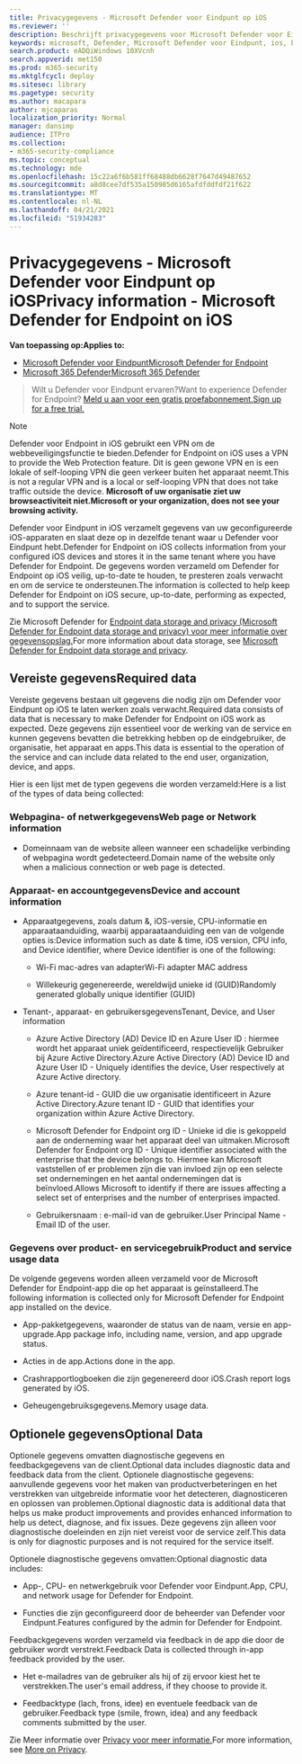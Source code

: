 ```yaml
---
title: Privacygegevens - Microsoft Defender voor Eindpunt op iOS
ms.reviewer: ''
description: Beschrijft privacygegevens voor Microsoft Defender voor Eindpunt in iOS
keywords: microsoft, Defender, Microsoft Defender voor Eindpunt, ios, beleid, overzicht
search.product: eADQiWindows 10XVcnh
search.appverid: met150
ms.prod: m365-security
ms.mktglfcycl: deploy
ms.sitesec: library
ms.pagetype: security
ms.author: macapara
author: mjcaparas
localization_priority: Normal
manager: dansimp
audience: ITPro
ms.collection:
- m365-security-compliance
ms.topic: conceptual
ms.technology: mde
ms.openlocfilehash: 15c22a6f6b581ff68488db6628f7647d49487652
ms.sourcegitcommit: a8d8cee7df535a150985d6165afdfddfdf21f622
ms.translationtype: MT
ms.contentlocale: nl-NL
ms.lasthandoff: 04/21/2021
ms.locfileid: "51934283"
---
```

# <a name="privacy-information---microsoft-defender-for-endpoint-on-ios"></a><span data-ttu-id="65386-104">Privacygegevens - Microsoft Defender voor Eindpunt op iOS</span><span class="sxs-lookup"><span data-stu-id="65386-104">Privacy information - Microsoft Defender for Endpoint on iOS</span></span>

<span data-ttu-id="65386-105">**Van toepassing op:**</span><span class="sxs-lookup"><span data-stu-id="65386-105">**Applies to:**</span></span>
- [<span data-ttu-id="65386-106">Microsoft Defender voor Eindpunt</span><span class="sxs-lookup"><span data-stu-id="65386-106">Microsoft Defender for Endpoint</span></span>](https://go.microsoft.com/fwlink/p/?linkid=2154037)
- [<span data-ttu-id="65386-107">Microsoft 365 Defender</span><span class="sxs-lookup"><span data-stu-id="65386-107">Microsoft 365 Defender</span></span>](https://go.microsoft.com/fwlink/?linkid=2118804)

> <span data-ttu-id="65386-108">Wilt u Defender voor Eindpunt ervaren?</span><span class="sxs-lookup"><span data-stu-id="65386-108">Want to experience Defender for Endpoint?</span></span> [<span data-ttu-id="65386-109">Meld u aan voor een gratis proefabonnement.</span><span class="sxs-lookup"><span data-stu-id="65386-109">Sign up for a free trial.</span></span>](https://www.microsoft.com/microsoft-365/windows/microsoft-defender-atp?ocid=docs-wdatp-investigateip-abovefoldlink)

> [!NOTE]
> <span data-ttu-id="65386-110">Defender voor Endpoint in iOS gebruikt een VPN om de webbeveiligingsfunctie te bieden.</span><span class="sxs-lookup"><span data-stu-id="65386-110">Defender for Endpoint on iOS uses a VPN to provide the Web Protection feature.</span></span> <span data-ttu-id="65386-111">Dit is geen gewone VPN en is een lokale of self-looping VPN die geen verkeer buiten het apparaat neemt.</span><span class="sxs-lookup"><span data-stu-id="65386-111">This is not a regular VPN and is a local or self-looping VPN that does not take traffic outside the device.</span></span> <span data-ttu-id="65386-112">**Microsoft of uw organisatie ziet uw browseactiviteit niet.**</span><span class="sxs-lookup"><span data-stu-id="65386-112">**Microsoft or your organization, does not see your browsing activity.**</span></span>

<span data-ttu-id="65386-113">Defender voor Eindpunt in iOS verzamelt gegevens van uw geconfigureerde iOS-apparaten en slaat deze op in dezelfde tenant waar u Defender voor Eindpunt hebt.</span><span class="sxs-lookup"><span data-stu-id="65386-113">Defender for Endpoint on iOS collects information from your configured iOS devices and stores it in the same tenant where you have Defender for Endpoint.</span></span> <span data-ttu-id="65386-114">De gegevens worden verzameld om Defender for Endpoint op iOS veilig, up-to-date te houden, te presteren zoals verwacht en om de service te ondersteunen.</span><span class="sxs-lookup"><span data-stu-id="65386-114">The information is collected to help keep Defender for Endpoint on iOS secure, up-to-date, performing as expected, and to support the service.</span></span>

<span data-ttu-id="65386-115">Zie Microsoft Defender for [Endpoint data storage and privacy (Microsoft Defender for Endpoint data storage and privacy) voor meer informatie over gegevensopslag.](data-storage-privacy.md)</span><span class="sxs-lookup"><span data-stu-id="65386-115">For more information about data storage, see [Microsoft Defender for Endpoint data storage and privacy](data-storage-privacy.md).</span></span>

## <a name="required-data"></a><span data-ttu-id="65386-116">Vereiste gegevens</span><span class="sxs-lookup"><span data-stu-id="65386-116">Required data</span></span> 

<span data-ttu-id="65386-117">Vereiste gegevens bestaan uit gegevens die nodig zijn om Defender voor Eindpunt op iOS te laten werken zoals verwacht.</span><span class="sxs-lookup"><span data-stu-id="65386-117">Required data consists of data that is necessary to make Defender for Endpoint on iOS work as expected.</span></span> <span data-ttu-id="65386-118">Deze gegevens zijn essentieel voor de werking van de service en kunnen gegevens bevatten die betrekking hebben op de eindgebruiker, de organisatie, het apparaat en apps.</span><span class="sxs-lookup"><span data-stu-id="65386-118">This data is essential to the operation of the service and can include data related to the end user, organization, device, and apps.</span></span> 

<span data-ttu-id="65386-119">Hier is een lijst met de typen gegevens die worden verzameld:</span><span class="sxs-lookup"><span data-stu-id="65386-119">Here is a list of the types of data being collected:</span></span> 

### <a name="web-page-or-network-information"></a><span data-ttu-id="65386-120">Webpagina- of netwerkgegevens</span><span class="sxs-lookup"><span data-stu-id="65386-120">Web page or Network information</span></span> 

- <span data-ttu-id="65386-121">Domeinnaam van de website alleen wanneer een schadelijke verbinding of webpagina wordt gedetecteerd.</span><span class="sxs-lookup"><span data-stu-id="65386-121">Domain name of the website only when a malicious connection or web page is detected.</span></span> 

### <a name="device-and-account-information"></a><span data-ttu-id="65386-122">Apparaat- en accountgegevens</span><span class="sxs-lookup"><span data-stu-id="65386-122">Device and account information</span></span> 

- <span data-ttu-id="65386-123">Apparaatgegevens, zoals datum &, iOS-versie, CPU-informatie en apparaataanduiding, waarbij apparaataanduiding een van de volgende opties is:</span><span class="sxs-lookup"><span data-stu-id="65386-123">Device information such as date & time, iOS version, CPU info, and Device identifier, where Device identifier is one of the following:</span></span> 

    - <span data-ttu-id="65386-124">Wi-Fi mac-adres van adapter</span><span class="sxs-lookup"><span data-stu-id="65386-124">Wi-Fi adapter MAC address</span></span> 

    - <span data-ttu-id="65386-125">Willekeurig gegenereerde, wereldwijd unieke id (GUID)</span><span class="sxs-lookup"><span data-stu-id="65386-125">Randomly generated globally unique identifier (GUID)</span></span> 

- <span data-ttu-id="65386-126">Tenant-, apparaat- en gebruikersgegevens</span><span class="sxs-lookup"><span data-stu-id="65386-126">Tenant, Device, and User information</span></span> 

    - <span data-ttu-id="65386-127">Azure Active Directory (AD) Device ID en Azure User ID : hiermee wordt het apparaat uniek geïdentificeerd, respectievelijk Gebruiker bij Azure Active Directory.</span><span class="sxs-lookup"><span data-stu-id="65386-127">Azure Active Directory (AD) Device ID and Azure User ID - Uniquely identifies the device, User respectively at Azure Active directory.</span></span> 

    - <span data-ttu-id="65386-128">Azure tenant-id - GUID die uw organisatie identificeert in Azure Active Directory.</span><span class="sxs-lookup"><span data-stu-id="65386-128">Azure tenant ID - GUID that identifies your organization within Azure Active Directory.</span></span> 

    - <span data-ttu-id="65386-129">Microsoft Defender for Endpoint org ID - Unieke id die is gekoppeld aan de onderneming waar het apparaat deel van uitmaken.</span><span class="sxs-lookup"><span data-stu-id="65386-129">Microsoft Defender for Endpoint org ID - Unique identifier associated with the enterprise that the device belongs to.</span></span> <span data-ttu-id="65386-130">Hiermee kan Microsoft vaststellen of er problemen zijn die van invloed zijn op een selecte set ondernemingen en het aantal ondernemingen dat is beïnvloed.</span><span class="sxs-lookup"><span data-stu-id="65386-130">Allows Microsoft to identify if there are issues affecting a select set of enterprises and the number of enterprises impacted.</span></span> 

    - <span data-ttu-id="65386-131">Gebruikersnaam : e-mail-id van de gebruiker.</span><span class="sxs-lookup"><span data-stu-id="65386-131">User Principal Name - Email ID of the user.</span></span> 

### <a name="product-and-service-usage-data"></a><span data-ttu-id="65386-132">Gegevens over product- en servicegebruik</span><span class="sxs-lookup"><span data-stu-id="65386-132">Product and service usage data</span></span> 

<span data-ttu-id="65386-133">De volgende gegevens worden alleen verzameld voor de Microsoft Defender for Endpoint-app die op het apparaat is geïnstalleerd.</span><span class="sxs-lookup"><span data-stu-id="65386-133">The following information is collected only for Microsoft Defender for Endpoint app installed on the device.</span></span> 

- <span data-ttu-id="65386-134">App-pakketgegevens, waaronder de status van de naam, versie en app-upgrade.</span><span class="sxs-lookup"><span data-stu-id="65386-134">App package info, including name, version, and app upgrade status.</span></span> 

- <span data-ttu-id="65386-135">Acties in de app.</span><span class="sxs-lookup"><span data-stu-id="65386-135">Actions done in the app.</span></span> 

- <span data-ttu-id="65386-136">Crashrapportlogboeken die zijn gegenereerd door iOS.</span><span class="sxs-lookup"><span data-stu-id="65386-136">Crash report logs generated by iOS.</span></span> 

- <span data-ttu-id="65386-137">Geheugengebruiksgegevens.</span><span class="sxs-lookup"><span data-stu-id="65386-137">Memory usage data.</span></span> 

## <a name="optional-data"></a><span data-ttu-id="65386-138">Optionele gegevens</span><span class="sxs-lookup"><span data-stu-id="65386-138">Optional Data</span></span> 

<span data-ttu-id="65386-139">Optionele gegevens omvatten diagnostische gegevens en feedbackgegevens van de client.</span><span class="sxs-lookup"><span data-stu-id="65386-139">Optional data includes diagnostic data and feedback data from the client.</span></span> <span data-ttu-id="65386-140">Optionele diagnostische gegevens: aanvullende gegevens voor het maken van productverbeteringen en het verstrekken van uitgebreide informatie voor het detecteren, diagnosticeren en oplossen van problemen.</span><span class="sxs-lookup"><span data-stu-id="65386-140">Optional diagnostic data is additional data that helps us make product improvements and provides enhanced information to help us detect, diagnose, and fix issues.</span></span> <span data-ttu-id="65386-141">Deze gegevens zijn alleen voor diagnostische doeleinden en zijn niet vereist voor de service zelf.</span><span class="sxs-lookup"><span data-stu-id="65386-141">This data is only for diagnostic purposes and is not required for the service itself.</span></span> 

<span data-ttu-id="65386-142">Optionele diagnostische gegevens omvatten:</span><span class="sxs-lookup"><span data-stu-id="65386-142">Optional diagnostic data includes:</span></span> 

- <span data-ttu-id="65386-143">App-, CPU- en netwerkgebruik voor Defender voor Eindpunt.</span><span class="sxs-lookup"><span data-stu-id="65386-143">App, CPU, and network usage for Defender for Endpoint.</span></span> 

- <span data-ttu-id="65386-144">Functies die zijn geconfigureerd door de beheerder van Defender voor Eindpunt.</span><span class="sxs-lookup"><span data-stu-id="65386-144">Features configured by the admin for Defender for Endpoint.</span></span> 

<span data-ttu-id="65386-145">Feedbackgegevens worden verzameld via feedback in de app die door de gebruiker wordt verstrekt.</span><span class="sxs-lookup"><span data-stu-id="65386-145">Feedback Data is collected through in-app feedback provided by the user.</span></span> 

- <span data-ttu-id="65386-146">Het e-mailadres van de gebruiker als hij of zij ervoor kiest het te verstrekken.</span><span class="sxs-lookup"><span data-stu-id="65386-146">The user's email address, if they choose to provide it.</span></span>

- <span data-ttu-id="65386-147">Feedbacktype (lach, frons, idee) en eventuele feedback van de gebruiker.</span><span class="sxs-lookup"><span data-stu-id="65386-147">Feedback type (smile, frown, idea) and any feedback comments submitted by the user.</span></span> 

<span data-ttu-id="65386-148">Zie Meer informatie over [Privacy voor meer informatie.](https://aka.ms/mdatpiosprivacystatement)</span><span class="sxs-lookup"><span data-stu-id="65386-148">For more information, see [More on Privacy](https://aka.ms/mdatpiosprivacystatement).</span></span>


